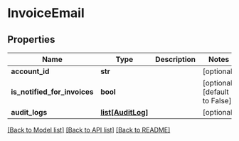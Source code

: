 # InvoiceEmail

## Properties
Name | Type | Description | Notes
------------ | ------------- | ------------- | -------------
**account_id** | **str** |  | [optional] 
**is_notified_for_invoices** | **bool** |  | [optional] [default to False]
**audit_logs** | [**list[AuditLog]**](AuditLog.md) |  | [optional] 

[[Back to Model list]](../README.md#documentation-for-models) [[Back to API list]](../README.md#documentation-for-api-endpoints) [[Back to README]](../README.md)


